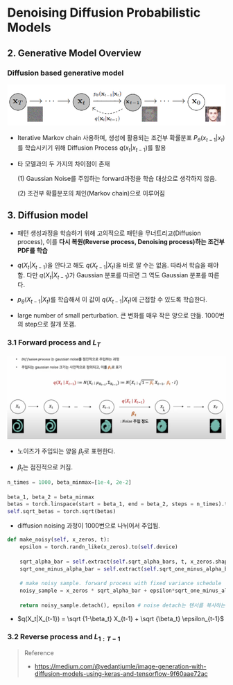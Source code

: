 # Denoising Diffusion Probabilistic Models



## 2. Generative Model Overview

### Diffusion based generative model

![image-20221004235929063](./imgs/image-20221004235929063.png)

- Iterative Markov chain 사용하며, 생성에 활용되는 조건부 확률분포 $P_{\theta}(x_{t-1}|x_t)$를 학습시키기 위해 Diffusion Process $q(x_t|x_{t-1})$를 활용

- 타 모델과의 두 가지의 차이점이 존재

  (1) Gaussian Noise를 주입하는 forward과정을 학습 대상으로 생각하지 않음.

  (2) 조건부 확률분포의 체인(Markov chain)으로 이루어짐



## 3. Diffusion model

- 패턴 생성과정을 학습하기 위해 고의적으로 패턴을 무너트리고(Diffusion process), 이를 **다시 복원(Reverse process, Denoising process)하는 조건부 PDF를 학습**

- $q(X_t|X_{t-1})$을 안다고 해도 $q(X_{t-1}|X_t)$을 바로 알 수는 없음. 따라서 학습을 해야함. 다만 $q(X_t|X_{t-1})$가 Gaussian 분포를 따르면 그 역도 Gaussian 분포를 따른다.
- $p_{\theta}(X_{t-1}|X_t)$를 학습해서 이 값이 $q(X_{t-1}|X_t)$에 근접할 수 있도록 학습한다.
- large number of small perturbation. 큰 변화를 매우 작은 양으로 만듦. 1000번의 step으로 잘개 쪼갬.

### 3.1 Forward process and $L_T$

![image-20221005001005893](./imgs/image-20221005001005893.png)

- 노이즈가 주입되는 양을 $\beta_t$로 표현한다.

- $\beta _t$는 점진적으로 커짐.

```python
n_times = 1000, beta_minmax=[1e-4, 2e-2]

beta_1, beta_2 = beta_minmax
betas = torch.linspace(start = beta_1, end = beta_2, steps = n_times).to(device) # follows DDPM paper
self.sqrt_betas = torch.sqrt(betas)
```

- diffusion noising 과정이 1000번으로 나뉘어서 주입됨.

```python
def make_noisy(self, x_zeros, t):
    epsilon = torch.randn_like(x_zeros).to(self.device)

    sqrt_alpha_bar = self.extract(self.sqrt_alpha_bars, t, x_zeros.shape)
    sqrt_one_minus_alpha_bar = self.extract(self.sqrt_one_minus_alpha_bars, t, x_zeros.shape)

    # make noisy sample. forward process with fixed variance schedule
    noisy_sample = x_zeros * sqrt_alpha_bar + epsilon*sqrt_one_minus_alpha_bar

    return noisy_sample.detach(), epsilon # noise detach는 텐서를 복사하는 방법.
```

- $q(X_t|X_{t-1}) = \sqrt {1-\beta_t} X_{t-1} + \sqrt {\beta_t} \epsilon_{t-1}$



### 3.2 Reverse process and $L_{1:T-1}$



>Reference
>
>- https://medium.com/@vedantjumle/image-generation-with-diffusion-models-using-keras-and-tensorflow-9f60aae72ac
>  
